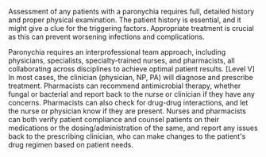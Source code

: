 Assessment of any patients with a paronychia requires full, detailed history and proper physical examination. The patient history is essential, and it might give a clue for the triggering factors. Appropriate treatment is crucial as this can prevent worsening infections and complications.

Paronychia requires an interprofessional team approach, including physicians, specialists, specialty-trained nurses, and pharmacists, all collaborating across disciplines to achieve optimal patient results. [Level V] In most cases, the clinician (physician, NP, PA) will diagnose and prescribe treatment. Pharmacists can recommend antimicrobial therapy, whether fungal or bacterial and report back to the nurse or clinician if they have any concerns. Pharmacists can also check for drug-drug interactions, and let the nurse or physician know if they are present. Nurses and pharmacists can both verify patient compliance and counsel patients on their medications or the dosing/administration of the same, and report any issues back to the prescribing clinician, who can make changes to the patient's drug regimen based on patient needs.